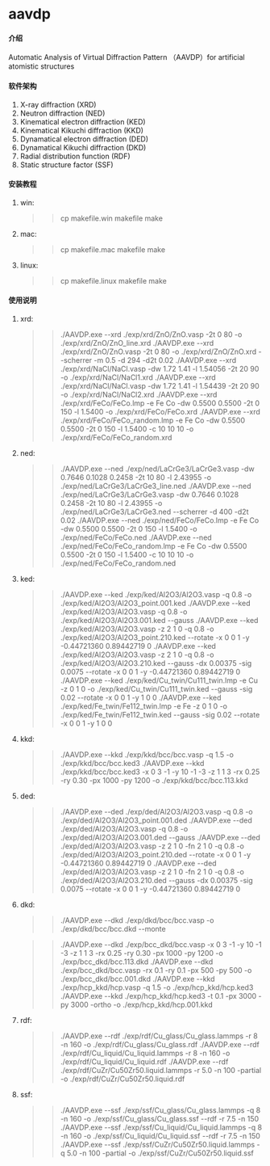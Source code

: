 # aavdp

#### 介绍
Automatic Analysis of Virtual Diffraction Pattern （AAVDP）for artificial atomistic structures

#### 软件架构
1.  X-ray diffraction (XRD)
2.  Neutron diffraction (NED)
3.  Kinematical electron diffraction (KED)
4.  Kinematical Kikuchi diffraction (KKD)
5.  Dynamatical electron diffraction (DED)
6.  Dynamatical Kikuchi diffraction (DKD)
7.  Radial distribution function (RDF)
8.  Static structure factor (SSF)

#### 安装教程

1.  win:
	>>cp makefile.win makefile
	>>make
2.  mac:
	>>cp makefile.mac makefile
	>>make
3.  linux:
	>>cp makefile.linux makefile
	>>make

#### 使用说明

1.  xrd:
	>>./AAVDP.exe --xrd ./exp/xrd/ZnO/ZnO.vasp -2t 0 80 -o ./exp/xrd/ZnO/ZnO_line.xrd
	>>./AAVDP.exe --xrd ./exp/xrd/ZnO/ZnO.vasp -2t 0 80 -o ./exp/xrd/ZnO/ZnO.xrd --scherrer -m 0.5 -d 294 -d2t 0.02
	>>./AAVDP.exe --xrd ./exp/xrd/NaCl/NaCl.vasp -dw 1.72 1.41 -l 1.54056 -2t 20 90 -o ./exp/xrd/NaCl/NaCl1.xrd
	>>./AAVDP.exe --xrd ./exp/xrd/NaCl/NaCl.vasp -dw 1.72 1.41 -l 1.54439 -2t 20 90 -o ./exp/xrd/NaCl/NaCl2.xrd
	>>./AAVDP.exe --xrd ./exp/xrd/FeCo/FeCo.lmp -e Fe Co -dw 0.5500 0.5500 -2t 0 150 -l 1.5400 -o ./exp/xrd/FeCo/FeCo.xrd
	>>./AAVDP.exe --xrd ./exp/xrd/FeCo/FeCo_random.lmp -e Fe Co -dw 0.5500 0.5500 -2t 0 150 -l 1.5400 -c 10 10 10 -o ./exp/xrd/FeCo/FeCo_random.xrd
2.  ned:
	>>./AAVDP.exe --ned ./exp/ned/LaCrGe3/LaCrGe3.vasp -dw 0.7646 0.1028 0.2458 -2t 10 80 -l 2.43955 -o ./exp/ned/LaCrGe3/LaCrGe3_line.ned
	>>./AAVDP.exe --ned ./exp/ned/LaCrGe3/LaCrGe3.vasp -dw 0.7646 0.1028 0.2458 -2t 10 80 -l 2.43955 -o ./exp/ned/LaCrGe3/LaCrGe3.ned --scherrer -d 400 -d2t 0.02
	>>./AAVDP.exe --ned ./exp/ned/FeCo/FeCo.lmp -e Fe Co -dw 0.5500 0.5500 -2t 0 150 -l 1.5400 -o ./exp/ned/FeCo/FeCo.ned
	>>./AAVDP.exe --ned ./exp/ned/FeCo/FeCo_random.lmp -e Fe Co -dw 0.5500 0.5500 -2t 0 150 -l 1.5400 -c 10 10 10 -o ./exp/ned/FeCo/FeCo_random.ned
3.  ked:
	>>./AAVDP.exe --ked ./exp/ked/Al2O3/Al2O3.vasp -q 0.8 -o ./exp/ked/Al2O3/Al2O3_point.001.ked
	>>./AAVDP.exe --ked ./exp/ked/Al2O3/Al2O3.vasp -q 0.8 -o ./exp/ked/Al2O3/Al2O3.001.ked --gauss
	>>./AAVDP.exe --ked ./exp/ked/Al2O3/Al2O3.vasp -z 2 1 0 -q 0.8 -o ./exp/ked/Al2O3/Al2O3_point.210.ked --rotate -x 0 0 1 -y -0.44721360 0.89442719 0
	>>./AAVDP.exe --ked ./exp/ked/Al2O3/Al2O3.vasp -z 2 1 0 -q 0.8 -o ./exp/ked/Al2O3/Al2O3.210.ked --gauss -dx 0.00375 -sig 0.0075 --rotate -x 0 0 1 -y -0.44721360 0.89442719 0
	>>./AAVDP.exe --ked ./exp/ked/Cu_twin/Cu111_twin.lmp -e Cu -z 0 1 0 -o ./exp/ked/Cu_twin/Cu111_twin.ked --gauss -sig 0.02 --rotate -x 0 0 1 -y 1 0 0
	>>./AAVDP.exe --ked ./exp/ked/Fe_twin/Fe112_twin.lmp -e Fe -z 0 1 0 -o ./exp/ked/Fe_twin/Fe112_twin.ked --gauss -sig 0.02 --rotate -x 0 0 1 -y 1 0 0
4.  kkd:
	>>./AAVDP.exe --kkd ./exp/kkd/bcc/bcc.vasp -q 1.5 -o ./exp/kkd/bcc/bcc.ked3
	>>./AAVDP.exe --kkd ./exp/kkd/bcc/bcc.ked3 -x 0 3 -1 -y 10 -1 -3 -z 1 1 3 -rx 0.25 -ry 0.30 -px 1000 -py 1200 -o ./exp/kkd/bcc/bcc.113.kkd
5.  ded:
	>>./AAVDP.exe --ded ./exp/ded/Al2O3/Al2O3.vasp -q 0.8 -o ./exp/ded/Al2O3/Al2O3_point.001.ded
	>>./AAVDP.exe --ded ./exp/ded/Al2O3/Al2O3.vasp -q 0.8 -o ./exp/ded/Al2O3/Al2O3.001.ded --gauss
	>>./AAVDP.exe --ded ./exp/ded/Al2O3/Al2O3.vasp -z 2 1 0 -fn 2 1 0 -q 0.8 -o ./exp/ded/Al2O3/Al2O3_point.210.ded --rotate -x 0 0 1 -y -0.44721360 0.89442719 0
	>>./AAVDP.exe --ded ./exp/ded/Al2O3/Al2O3.vasp -z 2 1 0 -fn 2 1 0 -q 0.8 -o ./exp/ded/Al2O3/Al2O3.210.ded --gauss -dx 0.00375 -sig 0.0075 --rotate -x 0 0 1 -y -0.44721360 0.89442719 0
6.  dkd:
	>>./AAVDP.exe --dkd ./exp/dkd/bcc/bcc.vasp -o ./exp/dkd/bcc/bcc.dkd --monte
	
	>>./AAVDP.exe --dkd ./exp/bcc_dkd/bcc.vasp -x 0 3 -1 -y 10 -1 -3 -z 1 1 3 -rx 0.25 -ry 0.30 -px 1000 -py 1200 -o ./exp/bcc_dkd/bcc.113.dkd
	>>./AAVDP.exe --dkd ./exp/bcc_dkd/bcc.vasp -rx 0.1 -ry 0.1 -px 500 -py 500 -o ./exp/bcc_dkd/bcc.001.dkd
	>>./AAVDP.exe --kkd ./exp/hcp_kkd/hcp.vasp -q 1.5 -o ./exp/hcp_kkd/hcp.ked3
	>>./AAVDP.exe --kkd ./exp/hcp_kkd/hcp.ked3 -t 0.1 -px 3000 -py 3000 -ortho -o ./exp/hcp_kkd/hcp.001.kkd
7.  rdf:
	>>./AAVDP.exe --rdf ./exp/rdf/Cu_glass/Cu_glass.lammps -r 8 -n 160 -o ./exp/rdf/Cu_glass/Cu_glass.rdf
	>>./AAVDP.exe --rdf ./exp/rdf/Cu_liquid/Cu_liquid.lammps -r 8 -n 160 -o ./exp/rdf/Cu_liquid/Cu_liquid.rdf
	>>./AAVDP.exe --rdf ./exp/rdf/CuZr/Cu50Zr50.liquid.lammps -r 5.0 -n 100 -partial -o ./exp/rdf/CuZr/Cu50Zr50.liquid.rdf
8.  ssf:
	>>./AAVDP.exe --ssf ./exp/ssf/Cu_glass/Cu_glass.lammps -q 8 -n 160 -o ./exp/ssf/Cu_glass/Cu_glass.ssf --rdf -r 7.5 -n 150
	>>./AAVDP.exe --ssf ./exp/ssf/Cu_liquid/Cu_liquid.lammps -q 8 -n 160 -o ./exp/ssf/Cu_liquid/Cu_liquid.ssf --rdf -r 7.5 -n 150
	>>./AAVDP.exe --ssf ./exp/ssf/CuZr/Cu50Zr50.liquid.lammps -q 5.0 -n 100 -partial -o ./exp/ssf/CuZr/Cu50Zr50.liquid.ssf


